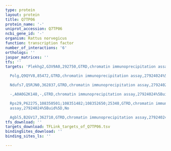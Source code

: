 ```yaml
---
type: protein
layout: protein
title: Q7TP06
protein_name: '-'
uniprot_accession: Q7TP06
ncbi_gene_id: '-'
organism: Rattus norvegicus
function: transcription factor
number_of_interactions: '6'
orthologs: ''
jaspar_matrices: ''
tfs: ''
targets: 'Plekhg2,G3V9A0,292750,GTRD,chromatin immunoprecipitation assay,27924024%5Buid%5D,No

  Polg,Q9QYV8,85472,GTRD,chromatin immunoprecipitation assay,27924024%5Buid%5D,No

  Ndufs7,Q5RJN0,362837,GTRD,chromatin immunoprecipitation assay,27924024%5Buid%5D,No

  -,A0A0G2K148,-,GTRD,chromatin immunoprecipitation assay,27924024%5Buid%5D,No

  Rps29,P62275,108350501;108351482;108352650;25348,GTRD,chromatin immunoprecipitation
  assay,27924024%5Buid%5D,No

  Agbl5,B2GV17,362710,GTRD,chromatin immunoprecipitation assay,27924024%5Buid%5D,No'
tfs_download: ''
targets_download: TFLink_targets_of_Q7TP06.tsv
bindingSites_download: ''
binding_sites_ls: ''

---
```

